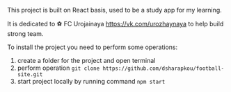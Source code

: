 This project is built on React basis, used to be a study app for my learning.

It is dedicated to :soccer: FC Urojainaya https://vk.com/urozhaynaya to help build strong team.


To install the project you need to perform some operations:
1. create a folder for the project and open terminal
2. perform operation `git clone https://github.com/dsharapkou/football-site.git`
3. start project locally by running command `npm start`
